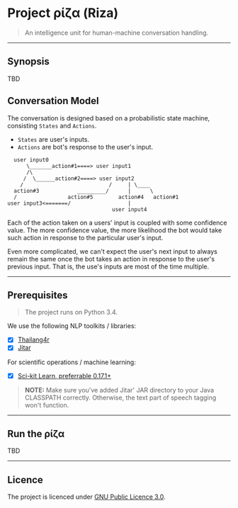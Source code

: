 # Project ρίζα (Riza)

> An intelligence unit for human-machine conversation handling.

---

## Synopsis

TBD

## Conversation Model

The conversation is designed based on a probabilistic 
state machine, consisting `States` and `Actions`.

- `States` are user's inputs.
- `Actions` are bot's response to the user's input.

```
  user input0
      \_______action#1====> user input1
      /\ 
     /  \______action#2====> user input2
    /                           /     | \____
  action#3            _________/      |      \
  /                action#5        action#4   action#1
user input3<=======/                  |
                                 user input4

```

Each of the action taken on a users' input is coupled 
with some confidence value. The more confidence value, 
the more likelihood the bot would take such action 
in response to the particular user's input.

Even more complicated, we can't expect the user's next 
input to always remain the same once the bot takes an action 
in response to the user's previous input. That is, 
the use's inputs are most of the time multiple.

---

## Prerequisites

> The project runs on Python 3.4.

We use  the following NLP toolkits / libraries:

- [x] [Thailang4r](https://github.com/veer66/thailang4r)
- [x] [Jitar](https://github.com/danieldk/jitar)

For scientific operations / machine learning:

- [x] [Sci-kit Learn, preferrable 0.17.1+](http://scikit-learn.org/)


> **NOTE:** Make sure you've added Jitar' JAR directory 
to your Java CLASSPATH correctly. Otherwise, the text part of speech 
tagging won't function.

---

## Run the ρίζα

TBD

---

## Licence

The project is licenced under [GNU Public Licence 3.0](http://www.gnu.org/licenses/gpl-3.0.en.html).